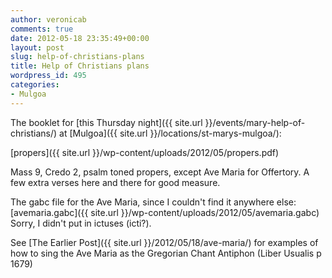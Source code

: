 ```yaml
---
author: veronicab
comments: true
date: 2012-05-18 23:35:49+00:00
layout: post
slug: help-of-christians-plans
title: Help of Christians plans
wordpress_id: 495
categories:
- Mulgoa
---
```


The booklet for [this Thursday night]({{ site.url }}/events/mary-help-of-christians/) at [Mulgoa]({{ site.url }}/locations/st-marys-mulgoa/):

[propers]({{ site.url }}/wp-content/uploads/2012/05/propers.pdf)

Mass 9, Credo 2, psalm toned propers, except Ave Maria for Offertory.  A few extra verses here and there for good measure.

The gabc file for the Ave Maria, since I couldn't find it anywhere else:
[avemaria.gabc]({{ site.url }}/wp-content/uploads/2012/05/avemaria.gabc)
Sorry, I didn't put in ictuses (icti?).

See [The Earlier Post]({{ site.url }}/2012/05/18/ave-maria/) for examples of how to sing the Ave Maria as the Gregorian Chant Antiphon (Liber Usualis p 1679)
